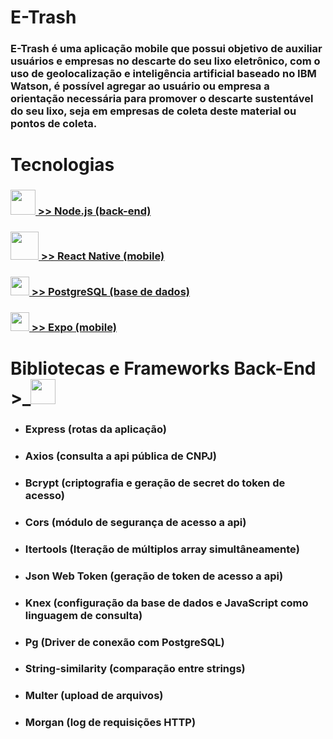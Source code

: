 # E-Trash

 ### E-Trash é uma aplicação mobile que possui objetivo de auxiliar usuários e empresas no descarte do seu lixo eletrônico, com o uso de geolocalização e inteligência artificial baseado no IBM Watson, é possível agregar ao usuário ou empresa a orientação necessária para promover o descarte sustentável do seu lixo, seja em empresas de coleta deste material ou pontos de coleta.    

# Tecnologias

### <img src="https://user-images.githubusercontent.com/59677362/81222849-5b33d000-8fbb-11ea-9dd3-e7d8c9596119.jpeg" width=40/>[ >> Node.js (back-end)](https://www.nodejs.org) 

### <img src="https://user-images.githubusercontent.com/59677362/81249472-1462cc00-8ff5-11ea-84c7-0733fb4b4a22.png" width=45/>[ >> React Native (mobile)](https://www.reactnative.dev) 

### <img src="https://user-images.githubusercontent.com/59677362/81250560-a1a72000-8ff7-11ea-8b63-c05996d3a8d4.png" width=30 />[ >> PostgreSQL (base de dados)](https://postgresql.org)

### <img src="https://user-images.githubusercontent.com/59677362/81251842-a6b99e80-8ffa-11ea-871c-d2f45e580e85.png" width=30/>[ >> Expo (mobile)](https://www.expo.io)

# Bibliotecas e Frameworks Back-End >_<img src="https://user-images.githubusercontent.com/59677362/81249040-0fe9e380-8ff4-11ea-885f-50de3722ecb9.jpeg" width=40 height=40 />


* ### Express (rotas da aplicação)
* ### Axios (consulta a api pública de CNPJ)
* ### Bcrypt (criptografia e geração de secret do token de acesso)
* ### Cors (módulo de segurança de acesso a api)
* ### Itertools (Iteração de múltiplos array simultâneamente)
* ### Json Web Token (geração de token de acesso a api)
* ### Knex (configuração da base de dados e JavaScript como linguagem de consulta)
* ### Pg (Driver de conexão com PostgreSQL)
* ### String-similarity (comparação entre strings)
* ### Multer (upload de arquivos)
* ### Morgan (log de requisições HTTP)




